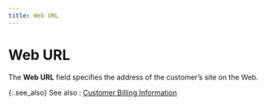 ```yaml
---
title: Web URL
---
```


# Web URL


The **Web URL** field specifies the address of the customer’s site on the Web.


{:.see_also}
See also
: [Customer Billing Information]({{site.mc_baseurl}}/customer-details/customer-billing-information/customer_billing_information_content.html)
